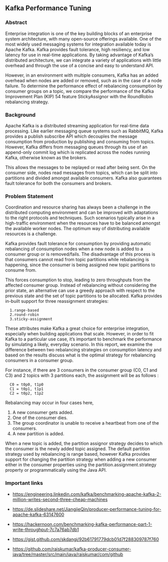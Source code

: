 ## Kafka Performance Tuning

### Abstract
Enterprise integration is one of the key building blocks of an enterprise system architecture, with many open-source offerings available. One of the most widely used messaging systems for integration available today is Apache Kafka. Kafka provides fault tolerance, high resiliency, and low latency for use in real-time applications. By taking advantage of Kafka’s distributed architecture, we can integrate a variety of applications with little overhead and through the use of a concise and easy to understand API. 

However, in an environment with multiple consumers, Kafka has an added overhead when nodes are added or removed, such as in the case of a node failure. To determine the performance effect of rebalancing consumption by consumer groups on a topic, we compare the performance of the Kafka Improvement Plan (KIP) 54 feature StickyAssignor with the RoundRobin rebalancing strategy.

### Background
Apache Kafka is a distributed streaming application for real-time data processing. Like earlier messaging queue systems such as RabbitMQ, Kafka provides a publish subscribe API which decouples the message consumption from production by publishing and consuming from topics. However, Kafka differs from messaging queues through its use of an append-only commit log which is replicated across the nodes running Kafka, otherwise known as the brokers.

This allows the messages to be replayed or read after being sent. On the consumer side, nodes read messages from topics, which can be split into partitions and divided amongst available consumers. Kafka also guarantees fault tolerance for both the consumers and brokers. 

### Problem Statement
Coordination and resource sharing has always been a challenge in the distributed computing environment and can be improved with adaptations to the right protocols and techniques. Such scenarios typically arise in a high-traffic environment when the resources have to be balanced amongst the available worker nodes. The optimum way of distributing available resources is a challenge. 

Kafka provides fault tolerance for consumption by providing automatic rebalancing of consumption nodes when a new node is added to a consumer group or is removed/fails. The disadvantage of this process is that consumers cannot read from topic partitions while rebalancing is happening, since the consumer is being assigned new topic partitions to consume from.

This forces consumption to stop, leading to zero throughputs from the affected consumer group. 
	Instead of rebalancing without considering the prior state, an alternative can use a greedy approach with respect to the previous state and the set of topic partitions to be allocated. Kafka provides in-built support for three reassignment strategies: 
      
      1.range-based 
      2.round-robin 
      3.sticky-assignment
 
These attributes make Kafka a great choice for enterprise integration, especially when building applications that scale. However, in order to fit Kafka to a particular use case, it’s important to benchmark the performance by simulating a likely, everyday scenario. In this report, we examine the difference between two rebalancing strategies on consumption latency and based on the results discuss what is the optimal strategy for rebalancing consumers in a consumer group. 

For instance, if there are 3 consumers in the consumer group (C0, C1 and C3) and 2 topics with 3 partitions each, the assignment will be as follows :
      
      C0 = t0p0, t1p0
      C1 = t0p1, t1p1
      C2 = t0p2, t1p2

Rebalancing may occur in four cases here, 

1. A new consumer gets added.
2. One of the consumer dies.
3. The group coordinator is unable to receive a heartbeat from one of the consumers.
4. A new partition is added. 

When a new topic is added, the partition assignor strategy decides to which the consumer is the newly added topic assigned. The default partition strategy used by rebalancing is range based, however Kafka provides support for changing the partition strategy when adding a new consumer either in the consumer properties using the partition.assignment.strategy property or programmatically using the Java API. 








### Important links

 - https://engineering.linkedin.com/kafka/benchmarking-apache-kafka-2-million-writes-second-three-cheap-machines

 - https://de.slideshare.net/JiangjieQin/producer-performance-tuning-for-apache-kafka-63147600

 - https://hackernoon.com/benchmarking-kafka-performance-part-1-write-throughput-7c7a76ab7db1

 - https://gist.github.com/skdangi/92b61791779dcb01d7f288309787f760

 - https://github.com/raiskumar/kafka-producer-consumer-java/tree/master/src/main/java/raiskumar/com/github
